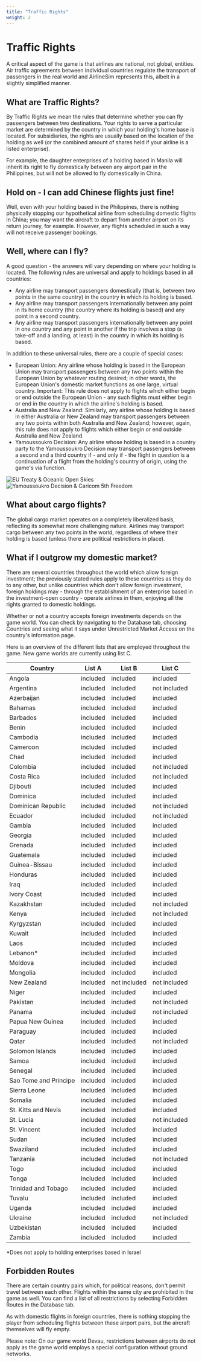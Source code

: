 ```yaml
---
title: "Traffic Rights"
weight: 2
---
```


# Traffic Rights

A critical aspect of the game is that airlines are national, not global, entities. Air traffic agreements between individual countries regulate the transport of passengers in the real world and AirlineSim represents this, albeit in a slightly simplified manner.

## What are Traffic Rights?

By Traffic Rights we mean the rules that determine whether you can fly passengers between two destinations. Your rights to serve a particular market are determined by the country in which your holding's home base is located. For subsidiaries, the rights are usually based on the location of the holding as well (or the combined amount of shares held if your airline is a listed enterprise).

For example, the daughter enterprises of a holding based in Manila will inherit its right to fly domestically between any airport pair in the Philippines, but will not be allowed to fly domestically in China.

## Hold on - I can add Chinese flights just fine!

Well, even with your holding based in the Philippines, there is nothing physically stopping our hypothetical airline from scheduling domestic flights in China; you may want the aircraft to depart from another airport on its return journey, for example. However, any flights scheduled in such a way will not receive passenger bookings.

## Well, where can I fly?

A good question - the answers will vary depending on where your holding is located. The following rules are universal and apply to holdings based in all countries:

* Any airline may transport passengers domestically (that is, between two points in the same country) in the country in which its holding is based.
* Any airline may transport passengers internationally between any point in its home country (the country where its holding is based) and any point in a second country.
* Any airline may transport passengers internationally between any point in one country and any point in another if the trip involves a stop (a take-off and a landing, at least) in the country in which its holding is based.

In addition to these universal rules, there are a couple of special cases:

* European Union: Any airline whose holding is based in the European Union may transport passengers between any two points within the European Union by whatever routing desired; in other words, the European Union's domestic market functions as one large, virtual country. Important: This rule does not apply to flights which either begin or end outside the European Union - any such flights must either begin or end in the country in which the airline's holding is based.
* Australia and New Zealand: Similarly, any airline whose holding is based in either Australia or New Zealand may transport passengers between any two points within both Australia and New Zealand; however, again, this rule does not apply to flights which either begin or end outside Australia and New Zealand.
* Yamoussoukro Decision: Any airline whose holding is based in a country party to the Yamoussoukro Decision may transport passengers between a second and a third country if - and only if - the flight in question is a continuation of a flight from the holding's country of origin, using the game's via function.

![EU Treaty & Oceanic Open Skies](traffic_rights_01.png "EU Treaty & Oceanic Open Skies")
![Yamoussoukro Decision & Caricom 5th Freedom](traffic_rights_02.png "Yamoussoukro Decision & Caricom 5th Freedom")

## What about cargo flights?

The global cargo market operates on a completely liberalized basis, reflecting its somewhat more challenging nature. Airlines may transport cargo between any two points in the world, regardless of where their holding is based (unless there are political restrictions in place).

## What if I outgrow my domestic market?

There are several countries throughout the world which allow foreign investment; the previously stated rules apply to these countries as they do to any other, but unlike countries which don't allow foreign investment, foreign holdings may - through the establishment of an enterprise based in the investment-open country - operate airlines in them, enjoying all the rights granted to domestic holdings.

Whether or not a country accepts foreign investments depends on the game world. You can check by navigating to the Database tab, choosing Countries and seeing what it says under Unrestricted Market Access on the country's information page.

Here is an overview of the different lists that are employed throughout the game. New game worlds are currently using list C.

| Country | List A | List B | List C |
| --- | --- | --- | --- |
| Angola | included | included | included |
| Argentina | included | included | not included |
| Azerbaijan | included | included | included |
| Bahamas | included | included | included |
| Barbados | included | included | included |
| Benin | included | included | included |
| Cambodia | included | included | included |
| Cameroon | included | included | included |
| Chad | included | included | included |
| Colombia | included | included | not included |
| Costa Rica | included | included | not included |
| Djibouti | included | included | included |
| Dominica | included | included | included |
| Dominican Republic | included | included | not included |
| Ecuador | included | included | not included |
| Gambia | included | included | included |
| Georgia | included | included | included |
| Grenada | included | included | included |
| Guatemala | included | included | included |
| Guinea-Bissau | included | included | included |
| Honduras | included | included | included |
| Iraq | included | included | included |
| Ivory Coast | included | included | included |
| Kazakhstan | included | included | not included |
| Kenya | included | included | not included |
| Kyrgyzstan | included | included | included |
| Kuwait | included | included | included |
| Laos | included | included | included |
| Lebanon* | included | included | included |
| Moldova | included | included | included |
| Mongolia | included | included | included |
| New Zealand | included | not included | not included |
| Niger | included | included | included |
| Pakistan | included | included | not included |
| Panama | included | included | not included |
| Papua New Guinea | included | included | included |
| Paraguay | included | included | included |
| Qatar | included | included | not included |
| Solomon Islands | included | included | included |
| Samoa | included | included | included |
| Senegal | included | included | included |
| Sao Tome and Principe | included | included | included |
| Sierra Leone | included | included | included |
| Somalia | included | included | included |
| St. Kitts and Nevis | included | included | included |
| St. Lucia | included | included | not included |
| St. Vincent | included | included | included |
| Sudan | included | included | included |
| Swaziland | included | included | included |
| Tanzania | included | included | not included |
| Togo | included | included | included |
| Tonga | included | included | included |
| Trinidad and Tobago | included | included | included |
| Tuvalu | included | included | included |
| Uganda | included | included | included |
| Ukraine | included | included | not included |
| Uzbekistan | included | included | included |
| Zambia | included | included | included |

*Does not apply to holding enterprises based in Israel

## Forbidden Routes

There are certain country pairs which, for political reasons, don't permit travel between each other. Flights within the same city are prohibited in the game as well. You can find a list of all restrictions by selecting Forbidden Routes in the Database tab.

As with domestic flights in foreign countries, there is nothing stopping the player from scheduling flights between these airport pairs, but the aircraft themselves will fly empty. 

Please note: On our game world Devau, restrictions between airports do not apply as the game world employs a special configuration without ground networks.
